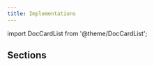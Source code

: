 ```yaml
---
title: Implementations
---
```


import DocCardList from '@theme/DocCardList';

## Sections

<DocCardList />